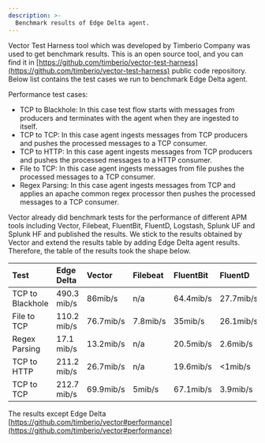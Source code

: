```yaml
---
description: >-
  Benchmark results of Edge Delta agent.
---
```



Vector Test Harness tool which was developed by Timberio Company was used to get benchmark results.
This is an open source tool, and you can find it in [https://github.com/timberio/vector-test-harness](https://github.com/timberio/vector-test-harness) public code repository.
Below list contains the test cases we run to benchmark Edge Delta agent.

Performance test cases:
- TCP to Blackhole: In this case test flow starts with messages from producers and terminates with the agent when they are ingested to itself.
- TCP to TCP: In this case agent ingests messages from TCP producers and pushes the processed messages to a TCP consumer.
- TCP to HTTP: In this case agent ingests messages from TCP producers and pushes the processed messages to a HTTP consumer.
- File to TCP: In this case agent ingests messages from file pushes the processed messages to a TCP consumer.
- Regex Parsing: In this case agent ingests messages from TCP and applies an apache common regex processor then pushes the processed messages to a TCP consumer.


Vector already did benchmark tests for the performance of different APM tools including Vector, Filebeat, FluentBit, FluentD, Logstash, Splunk UF and Splunk HF and published the results. 
We stick to the results obtained by Vector and extend the results table by adding Edge Delta agent results. Therefore, the table of the results took the shape below.

[comment]: <> (keep in sync with the table on https://edgedelta.com/. If new benchmark results are calculated ping Ozan to update https://edgedelta.com/)
  
| Test | Edge Delta | Vector | Filebeat | FluentBit | FluentD | Logstash | SplunkUF | SplunkHF |
| :--- | :--- | :--- | :--- | :--- | :--- | :--- | :--- | :--- |
| TCP to Blackhole | 490.3 mib/s | 86mib/s | n/a | 64.4mib/s | 27.7mib/s | 40.6mib/s | n/a | n/a |
| File to TCP | 110.2 mib/s | 76.7mib/s | 7.8mib/s | 35mib/s | 26.1mib/s | 3.1mib/s | 40.1mib/s | 39mib/s |
| Regex Parsing | 17.1 mib/s | 13.2mib/s | n/a | 20.5mib/s | 2.6mib/s | 4.6mib/s | n/a | 7.8mib/s |
| TCP to HTTP | 211.2 mib/s | 26.7mib/s | n/a | 19.6mib/s | <1mib/s | 2.7mib/s | n/a | n/a |
| TCP to TCP | 212.7 mib/s | 69.9mib/s | 5mib/s | 67.1mib/s | 3.9mib/s | 10mib/s | 70.4mib/s | 7.6mib/s |
The results except Edge Delta [https://github.com/timberio/vector#performance](https://github.com/timberio/vector#performance)


